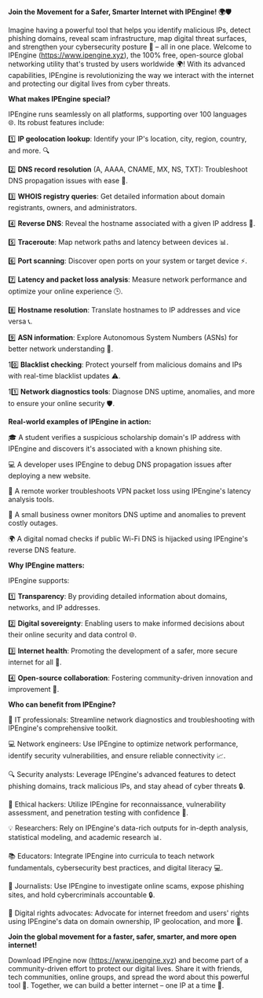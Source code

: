 **Join the Movement for a Safer, Smarter Internet with IPEngine! 🌍🛡️**

Imagine having a powerful tool that helps you identify malicious IPs, detect phishing domains, reveal scam infrastructure, map digital threat surfaces, and strengthen your cybersecurity posture 🔐 – all in one place. Welcome to IPEngine (https://www.ipengine.xyz), the 100% free, open-source global networking utility that's trusted by users worldwide 🌍! With its advanced capabilities, IPEngine is revolutionizing the way we interact with the internet and protecting our digital lives from cyber threats.

**What makes IPEngine special?**

IPEngine runs seamlessly on all platforms, supporting over 100 languages 🌐. Its robust features include:

1️⃣ **IP geolocation lookup**: Identify your IP's location, city, region, country, and more. 🔍

2️⃣ **DNS record resolution** (A, AAAA, CNAME, MX, NS, TXT): Troubleshoot DNS propagation issues with ease 📡.

3️⃣ **WHOIS registry queries**: Get detailed information about domain registrants, owners, and administrators.

4️⃣ **Reverse DNS**: Reveal the hostname associated with a given IP address 🔎.

5️⃣ **Traceroute**: Map network paths and latency between devices 📊.

6️⃣ **Port scanning**: Discover open ports on your system or target device ⚡️.

7️⃣ **Latency and packet loss analysis**: Measure network performance and optimize your online experience 🕒.

8️⃣ **Hostname resolution**: Translate hostnames to IP addresses and vice versa 📞.

9️⃣ **ASN information**: Explore Autonomous System Numbers (ASNs) for better network understanding 🔗.

10️⃣ **Blacklist checking**: Protect yourself from malicious domains and IPs with real-time blacklist updates ⚠️.

11️⃣ **Network diagnostics tools**: Diagnose DNS uptime, anomalies, and more to ensure your online security 🛡️.

**Real-world examples of IPEngine in action:**

🎓 A student verifies a suspicious scholarship domain's IP address with IPEngine and discovers it's associated with a known phishing site.

💻 A developer uses IPEngine to debug DNS propagation issues after deploying a new website.

🏢 A remote worker troubleshoots VPN packet loss using IPEngine's latency analysis tools.

💸 A small business owner monitors DNS uptime and anomalies to prevent costly outages.

🌍 A digital nomad checks if public Wi-Fi DNS is hijacked using IPEngine's reverse DNS feature.

**Why IPEngine matters:**

IPEngine supports:

1️⃣ **Transparency**: By providing detailed information about domains, networks, and IP addresses.

2️⃣ **Digital sovereignty**: Enabling users to make informed decisions about their online security and data control 🌐.

3️⃣ **Internet health**: Promoting the development of a safer, more secure internet for all 🚀.

4️⃣ **Open-source collaboration**: Fostering community-driven innovation and improvement 🔗.

**Who can benefit from IPEngine?**

🤝 IT professionals: Streamline network diagnostics and troubleshooting with IPEngine's comprehensive toolkit.

💻 Network engineers: Use IPEngine to optimize network performance, identify security vulnerabilities, and ensure reliable connectivity 📈.

🔍 Security analysts: Leverage IPEngine's advanced features to detect phishing domains, track malicious IPs, and stay ahead of cyber threats 🔒.

🤖 Ethical hackers: Utilize IPEngine for reconnaissance, vulnerability assessment, and penetration testing with confidence 🔧.

💡 Researchers: Rely on IPEngine's data-rich outputs for in-depth analysis, statistical modeling, and academic research 📊.

📚 Educators: Integrate IPEngine into curricula to teach network fundamentals, cybersecurity best practices, and digital literacy 💻.

📰 Journalists: Use IPEngine to investigate online scams, expose phishing sites, and hold cybercriminals accountable 🔒.

💪 Digital rights advocates: Advocate for internet freedom and users' rights using IPEngine's data on domain ownership, IP geolocation, and more 📢.

**Join the global movement for a faster, safer, smarter, and more open internet!**

Download IPEngine now (https://www.ipengine.xyz) and become part of a community-driven effort to protect our digital lives. Share it with friends, tech communities, online groups, and spread the word about this powerful tool 📢. Together, we can build a better internet – one IP at a time 🔗.